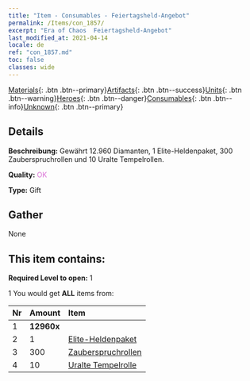 ```yaml
---
title: "Item - Consumables - Feiertagsheld-Angebot"
permalink: /Items/con_1857/
excerpt: "Era of Chaos  Feiertagsheld-Angebot"
last_modified_at: 2021-04-14
locale: de
ref: "con_1857.md"
toc: false
classes: wide
---
```

 [Materials](/de/Items/){: .btn .btn--primary}[Artifacts](/de/Items/Artifacts/){: .btn .btn--success}[Units](/de/Items/Units/){: .btn .btn--warning}[Heroes](/de/Items/Heroes/){: .btn .btn--danger}[Consumables](/de/Items/Consumables/){: .btn .btn--info}[Unknown](/de/Items/Unknown/){: .btn .btn--primary}

## Details
 **Beschreibung:** Gewährt 12.960 Diamanten, 1 Elite-Heldenpaket, 300 Zauberspruchrollen und 10 Uralte Tempelrollen.

 **Quality:** <span style="color: #DA70D6">OK</span>

 **Type:** Gift

## Gather

  None

## This item contains:

 **Required Level to open:** 1

 1 You would get **ALL** items  from:

  | Nr | Amount |     Item    |
  |:---|:-------|:------------|
  | 1 |  **12960x** | <i class="fas fa-gem"/> |  | 
  | 2 | 1 | [Elite-Heldenpaket](/de/Items/con_1811/) | 
  | 3 | 300 | [Zauberspruchrollen](/de/Items/con_694/) | 
  | 4 | 10 | [Uralte Tempelrolle](/de/Items/con_697/) | 
